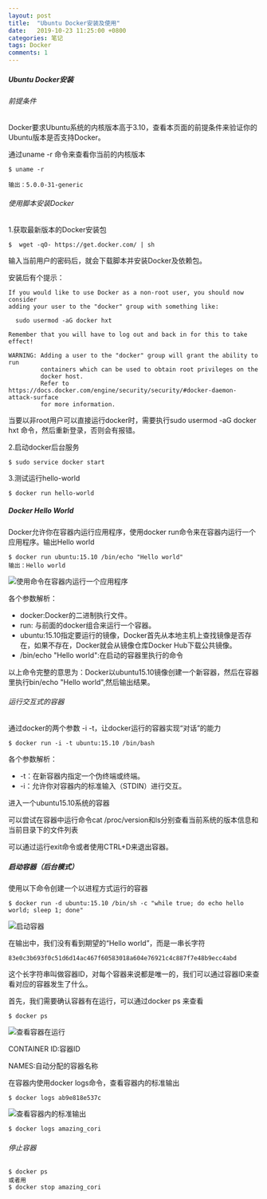 ```yaml
---
layout: post
title:  "Ubuntu Docker安装及使用"
date:   2019-10-23 11:25:00 +0800
categories: 笔记
tags: Docker
comments: 1
---
```




##### Ubuntu Docker安装

###### 前提条件

Docker要求Ubuntu系统的内核版本高于3.10，查看本页面的前提条件来验证你的Ubuntu版本是否支持Docker。

通过uname -r 命令来查看你当前的内核版本

```
$ uname -r

输出：5.0.0-31-generic

```

###### 使用脚本安装Docker

1.获取最新版本的Docker安装包

```
$  wget -qO- https://get.docker.com/ | sh
```

输入当前用户的密码后，就会下载脚本并安装Docker及依赖包。

安装后有个提示：

```
If you would like to use Docker as a non-root user, you should now consider
adding your user to the "docker" group with something like:

  sudo usermod -aG docker hxt

Remember that you will have to log out and back in for this to take effect!

WARNING: Adding a user to the "docker" group will grant the ability to run
         containers which can be used to obtain root privileges on the
         docker host.
         Refer to https://docs.docker.com/engine/security/security/#docker-daemon-attack-surface
         for more information.
```

当要以非root用户可以直接运行docker时，需要执行sudo usermod -aG docker hxt 命令，然后重新登录，否则会有报错。

2.启动docker后台服务

```
$ sudo service docker start
```

3.测试运行hello-world

```
$ docker run hello-world
```

##### Docker Hello World

Docker允许你在容器内运行应用程序，使用docker run命令来在容器内运行一个应用程序。输出Hello world

```
$ docker run ubuntu:15.10 /bin/echo "Hello world"
输出：Hello world
```

![使用命令在容器内运行一个应用程序](/home/hxt/图片/使用命令在容器内运行一个应用程序.png)

各个参数解析：

* docker:Docker的二进制执行文件。
* run: 与前面的docker组合来运行一个容器。
* ubuntu:15.10指定要运行的镜像，Docker首先从本地主机上查找镜像是否存在，如果不存在，Docker就会从镜像仓库Docker Hub下载公共镜像。
* /bin/echo "Hello world":在启动的容器里执行的命令

以上命令完整的意思为：Docker以ubuntu15.10镜像创建一个新容器，然后在容器里执行bin/echo "Hello world",然后输出结果。

###### 运行交互式的容器

通过docker的两个参数 -i -t，让docker运行的容器实现“对话”的能力

```
$ docker run -i -t ubuntu:15.10 /bin/bash
```

各个参数解析：

* -t：在新容器内指定一个伪终端或终端。
* -i：允许你对容器内的标准输入（STDIN）进行交互。

进入一个ubuntu15.10系统的容器

可以尝试在容器中运行命令cat /proc/version和ls分别查看当前系统的版本信息和当前目录下的文件列表

可以通过运行exit命令或者使用CTRL+D来退出容器。

##### 启动容器（后台模式）

使用以下命令创建一个以进程方式运行的容器

```
$ docker run -d ubuntu:15.10 /bin/sh -c "while true; do echo hello world; sleep 1; done"
```

![启动容器](/home/hxt/图片/启动容器.png)

在输出中，我们没有看到期望的“Hello world”，而是一串长字符

```
83e0c3b693f0c51d6d14ac467f60583018a604e76921c4c887f7e48b9ecc4abd
```

这个长字符串叫做容器ID，对每个容器来说都是唯一的，我们可以通过容器ID来查看对应的容器发生了什么。

首先，我们需要确认容器有在运行，可以通过docker ps 来查看

```
$ docker ps
```

![查看容器在运行](/home/hxt/图片/查看容器在运行.png)

CONTAINER ID:容器ID

NAMES:自动分配的容器名称

在容器内使用docker logs命令，查看容器内的标准输出

```
$ docker logs ab9e818e537c
```

![查看容器内的标准输出](/home/hxt/图片/查看容器内的标准输出.png)

```
$ docker logs amazing_cori
```

###### 停止容器

```
$ docker ps
或者用
$ docker stop amazing_cori
```

